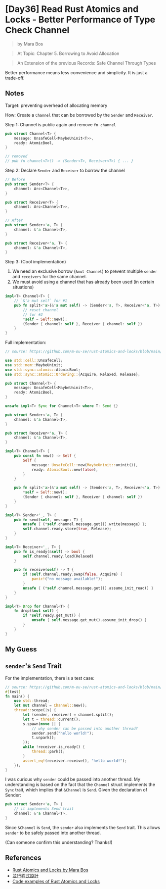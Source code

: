 # [Day36] Read Rust Atomics and Locks - Better Performance of Type Check Channel

> by Mara Bos

> At Topic: Chapter 5. Borrowing to Avoid Allocation

> An Extension of the previous Records: Safe Channel Through Types

Better performance means less convenience and simplicity. It is just a trade-off.

## Notes

Target: preventing overhead of allocating memory

How: Create a `Channel` that can be borrowed by the `Sender` and `Receiver`.

Step 1: Channel is public again and remove `fn channel`

```rust
pub struct Channel<T> {
    message: UnsafeCell<MaybeUninit<T>>,
    ready: AtomicBool,
}

// removed
// pub fn channel<T>() -> (Sender<T>, Receiver<T>) { ... }
```
Step 2: Declare `Sender` and `Receiver` to borrow the channel

```rust
// Before
pub struct Sender<T> {
    channel: Arc<Channel<T>>,
}

pub struct Receiver<T> {
    channel: Arc<Channel<T>>,
}

// After
pub struct Sender<'a, T> {
    channel: &'a Channel<T>,
}

pub struct Receiver<'a, T> {
    channel: &'a Channel<T>,
}
```

Step 3: (Cool implementation)

1. We need an exclusive borrow (`&mut Channel`) to prevent multiple `sender` and `receivers` for the same channel.
2. We must avoid using a channel that has already been used (in certain situations)

```rust
impl<T> Channel<T> {
    // `&'a mut self` for #1
    pub fn split<'a>(&'a mut self) -> (Sender<'a, T>, Receiver<'a, T>) {
        // reset channel
        // for #2
        *self = Self::new();
        (Sender { channel: self }, Receiver { channel: self })
    }
}
```

Full implementation:

```rust
// source: https://github.com/m-ou-se/rust-atomics-and-locks/blob/main/src/ch5_channels/s5_borrowing.rs

use std::cell::UnsafeCell;
use std::mem::MaybeUninit;
use std::sync::atomic::AtomicBool;
use std::sync::atomic::Ordering::{Acquire, Relaxed, Release};

pub struct Channel<T> {
    message: UnsafeCell<MaybeUninit<T>>,
    ready: AtomicBool,
}

unsafe impl<T> Sync for Channel<T> where T: Send {}

pub struct Sender<'a, T> {
    channel: &'a Channel<T>,
}

pub struct Receiver<'a, T> {
    channel: &'a Channel<T>,
}

impl<T> Channel<T> {
    pub const fn new() -> Self {
        Self {
            message: UnsafeCell::new(MaybeUninit::uninit()),
            ready: AtomicBool::new(false),
        }
    }

    pub fn split<'a>(&'a mut self) -> (Sender<'a, T>, Receiver<'a, T>) {
        *self = Self::new();
        (Sender { channel: self }, Receiver { channel: self })
    }
}

impl<T> Sender<'_, T> {
    pub fn send(self, message: T) {
        unsafe { (*self.channel.message.get()).write(message) };
        self.channel.ready.store(true, Release);
    }
}

impl<T> Receiver<'_, T> {
    pub fn is_ready(&self) -> bool {
        self.channel.ready.load(Relaxed)
    }

    pub fn receive(self) -> T {
        if !self.channel.ready.swap(false, Acquire) {
            panic!("no message available!");
        }
        unsafe { (*self.channel.message.get()).assume_init_read() }
    }
}

impl<T> Drop for Channel<T> {
    fn drop(&mut self) {
        if *self.ready.get_mut() {
            unsafe { self.message.get_mut().assume_init_drop() }
        }
    }
}
```

## My Guess

## `sender`'s `Send` Trait

For the implementation, there is a test case:

```rust
// source: https://github.com/m-ou-se/rust-atomics-and-locks/blob/main/src/ch5_channels/s5_borrowing.rs
#[test]
fn main() {
    use std::thread;
    let mut channel = Channel::new();
    thread::scope(|s| {
        let (sender, receiver) = channel.split();
        let t = thread::current();
        s.spawn(move || {
            // why sender can be passed into another thread?
            sender.send("hello world!");
            t.unpark();
        });
        while !receiver.is_ready() {
            thread::park();
        }
        assert_eq!(receiver.receive(), "hello world!");
    });
}
```

I was curious why `sender` could be passed into another thread. My understanding is based on the fact that the `Channel` struct implements the `Sync` trait, which implies that `&Channel` is `Send`. Given the declaration of Sender:

```rust
pub struct Sender<'a, T> {
    // it implements Send trait
    channel: &'a Channel<T>,
}
```

Since `&Channel` is `Send`, the `sender` also implements the `Send` trait. This allows `sender` to be safely passed into another thread.

(Can someone confirm this understanding? Thanks!)

## References

- [Rust Atomics and Locks by Mara Bos](https://marabos.nl/atomics/)
- [並行程式設計](https://hackmd.io/@sysprog/concurrency/https%3A%2F%2Fhackmd.io%2F%40sysprog%2FS1AMIFt0D)
- [Code examples of Rust Atomics and Locks](https://github.com/m-ou-se/rust-atomics-and-locks)
